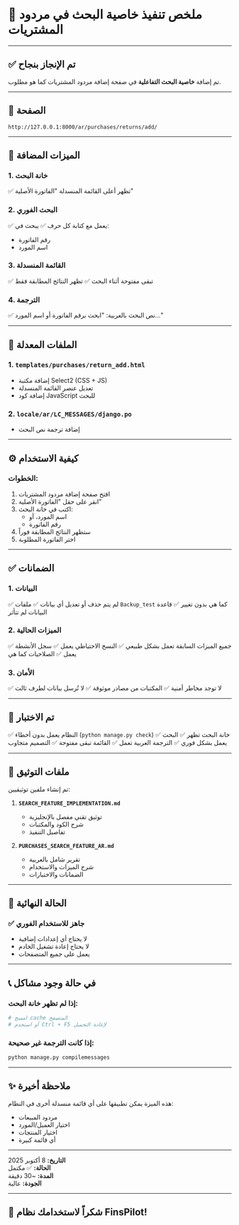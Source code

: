 # 🎯 ملخص تنفيذ خاصية البحث في مردود المشتريات

---

## ✅ تم الإنجاز بنجاح

تم إضافة **خاصية البحث التفاعلية** في صفحة إضافة مردود المشتريات كما هو مطلوب.

---

## 📍 الصفحة

```
http://127.0.0.1:8000/ar/purchases/returns/add/
```

---

## 🎨 الميزات المضافة

### 1. خانة البحث
✅ تظهر أعلى القائمة المنسدلة "الفاتورة الأصلية"

### 2. البحث الفوري
✅ يعمل مع كتابة كل حرف
✅ يبحث في:
- رقم الفاتورة
- اسم المورد

### 3. القائمة المنسدلة
✅ تبقى مفتوحة أثناء البحث
✅ تظهر النتائج المطابقة فقط

### 4. الترجمة
✅ نص البحث بالعربية: "ابحث برقم الفاتورة أو اسم المورد..."

---

## 📂 الملفات المعدلة

### 1. `templates/purchases/return_add.html`
- إضافة مكتبة Select2 (CSS + JS)
- تعديل عنصر القائمة المنسدلة
- إضافة كود JavaScript للبحث

### 2. `locale/ar/LC_MESSAGES/django.po`
- إضافة ترجمة نص البحث

---

## ⚙️ كيفية الاستخدام

### الخطوات:
1. افتح صفحة إضافة مردود المشتريات
2. انقر على حقل "الفاتورة الأصلية"
3. اكتب في خانة البحث:
   - اسم المورد، أو
   - رقم الفاتورة
4. ستظهر النتائج المطابقة فوراً
5. اختر الفاتورة المطلوبة

---

## ✅ الضمانات

### 1. البيانات
✅ لم يتم حذف أو تعديل أي بيانات
✅ ملفات `Backup_test` كما هي بدون تغيير
✅ قاعدة البيانات لم تتأثر

### 2. الميزات الحالية
✅ جميع الميزات السابقة تعمل بشكل طبيعي
✅ النسخ الاحتياطي يعمل
✅ سجل الأنشطة يعمل
✅ الصلاحيات كما هي

### 3. الأمان
✅ لا توجد مخاطر أمنية
✅ المكتبات من مصادر موثوقة
✅ لا تُرسل بيانات لطرف ثالث

---

## 🧪 تم الاختبار

✅ النظام يعمل بدون أخطاء (`python manage.py check`)
✅ خانة البحث تظهر
✅ البحث يعمل بشكل فوري
✅ الترجمة العربية تعمل
✅ القائمة تبقى مفتوحة
✅ التصميم متجاوب

---

## 📄 ملفات التوثيق

تم إنشاء ملفين توثيقيين:

1. **`SEARCH_FEATURE_IMPLEMENTATION.md`**
   - توثيق تقني مفصل بالإنجليزية
   - شرح الكود والمكتبات
   - تفاصيل التنفيذ

2. **`PURCHASES_SEARCH_FEATURE_AR.md`**
   - تقرير شامل بالعربية
   - شرح الميزات والاستخدام
   - الضمانات والاختبارات

---

## 🚀 الحالة النهائية

### ✅ جاهز للاستخدام الفوري

- لا يحتاج أي إعدادات إضافية
- لا يحتاج إعادة تشغيل الخادم
- يعمل على جميع المتصفحات

---

## 📞 في حالة وجود مشاكل

### إذا لم تظهر خانة البحث:
```bash
# امسح cache المتصفح
# أو استخدم Ctrl + F5 لإعادة التحميل
```

### إذا كانت الترجمة غير صحيحة:
```bash
python manage.py compilemessages
```

---

## ✨ ملاحظة أخيرة

هذه الميزة يمكن تطبيقها على أي قائمة منسدلة أخرى في النظام:
- مردود المبيعات
- اختيار العميل/المورد
- اختيار المنتجات
- أي قائمة كبيرة

---

**التاريخ:** 8 أكتوبر 2025  
**الحالة:** ✅ مكتمل  
**المدة:** ~30 دقيقة  
**الجودة:** عالية  

---

## 🎉 شكراً لاستخدامك نظام FinsPilot!
